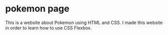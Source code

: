 # pokemon page
This is a website about Pokemon using HTML and CSS. I made this website in order to learn how to use CSS Flexbox.
